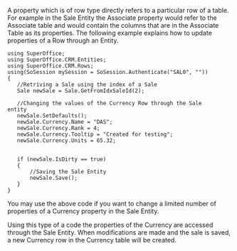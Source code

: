 <properties date="2016-05-10"
SortOrder="23"
/>

 

A property which is of row type directly refers to a particular row of a table. For example in the Sale Entity the Associate property would refer to the Associate table and would contain the columns that are in the Associate Table as its properties. The following example explains how to update properties of a Row through an Entity.

```
using SuperOffice;
using SuperOffice.CRM.Entities;
using SuperOffice.CRM.Rows;
using(SoSession mySession = SoSession.Authenticate("SAL0", ""))
{
   //Retriving a Sale using the index of a Sale
   Sale newSale = Sale.GetFromIdxSaleId(2);
 
   //Changing the values of the Currency Row through the Sale
entity
   newSale.SetDefaults();
   newSale.Currency.Name = "DAS";
   newSale.Currency.Rank = 4;
   newSale.Currency.Tooltip = "Created for testing";
   newSale.Currency.Units = 65.32;
 
 
   if (newSale.IsDirty == true)
   {
       //Saving the Sale Entity
       newSale.Save();
   }
}
```

 

You may use the above code if you want to change a limited number of properties of a Currency property in the Sale Entity.

Using this type of a code the properties of the Currency are accessed through the Sale Entity. When modifications are made and the sale is saved, a new Currency row in the Currency table will be created.
